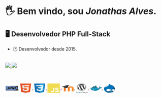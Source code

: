 # 🖐️ Bem vindo, sou *Jonathas Alves*.

## 🖥️ Desenvolvedor PHP Full-Stack

- 🕐 Desenvolvedor desde 2015.

##
<div>
  <a href="https://github.com/guiansoft-dev">
  <img height="180em" src="https://github-readme-stats.vercel.app/api?username=guiansoft-dev&show_icons=true&theme=dark&include_all_commits=true&count_private=true"/>
  <img height="180em" src="https://github-readme-stats.vercel.app/api/top-langs/?username=guiansoft-dev&layout=compact&langs_count=7&theme=dark"/>
</div>
 
##
<div style="display: inline_block"><br>
    <img align="center" alt="Paulo-CSS" height="30" width="40" src="https://raw.githubusercontent.com/devicons/devicon/master/icons/php/php-original.svg">
  <img align="center" alt="Paulo-HTML" height="30" width="40" src="https://raw.githubusercontent.com/devicons/devicon/master/icons/html5/html5-original.svg">
  <img align="center" alt="Paulo-CSS" height="30" width="40" src="https://raw.githubusercontent.com/devicons/devicon/master/icons/css3/css3-original.svg">
  <img align="center" alt="Paulo-Js" height="30" width="40" src="https://raw.githubusercontent.com/devicons/devicon/master/icons/javascript/javascript-plain.svg">
    <img align="center" alt="Paulo-CSS" height="30" width="40" src="https://raw.githubusercontent.com/devicons/devicon/master/icons/moodle/moodle-original.svg">
  <img align="center" alt="Paulo-CSS" height="30" width="40" src="https://raw.githubusercontent.com/devicons/devicon/master/icons/wordpress/wordpress-original.svg">
  <img align="center" alt="Paulo-CSS" height="30" width="40" src="https://raw.githubusercontent.com/devicons/devicon/master/icons/docker/docker-original.svg">
  <img align="center" alt="Paulo-CSS" height="30" width="40" src="https://raw.githubusercontent.com/devicons/devicon/master/icons/drupal/drupal-original.svg">
 </div>
